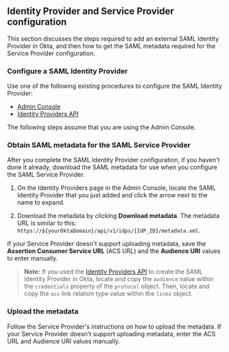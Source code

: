 ## Identity Provider and Service Provider configuration

This section discusses the steps required to add an external SAML Identity Provider in Okta, and then how to get the SAML metadata required for the Service Provider configuration.

### Configure a SAML Identity Provider

Use one of the following existing procedures to configure the SAML Identity Provider:

* [Admin Console](/docs/guides/add-an-external-idp/saml2/configure-idp-in-okta/)
* [Identity Providers API](/docs/reference/api/idps/#add-saml-2-0-identity-provider)

The following steps assume that you are using the Admin Console.

### Obtain SAML metadata for the SAML Service Provider

After you complete the SAML Identity Provider configuration, if you haven't done it already, download the SAML metadata for use when you configure the SAML Service Provider.

1. On the Identity Providers page in the Admin Console, locate the SAML Identity Provider that you just added and click the arrow next to the name to expand.

2. Download the metadata by clicking **Download metadata**. The metadata URL is similar to this: `https://${yourOktaDomain}/api/v1/idps/{IdP_ID}/metadata.xml`.

If your Service Provider doesn't support uploading metadata, save the **Assertion Consumer Service URL** (ACS URL) and the **Audience URI** values to enter manually.

> **Note:** If you used the [Identity Providers API](/docs/reference/api/idps/#add-saml-2-0-identity-provider) to create the SAML Identity Provider in Okta, locate and copy the `audience` value within the `credentials` property of the `protocol` object. Then, locate and copy the `acs` link relation type value within the `links` object.

### Upload the metadata

Follow the Service Provider's instructions on how to upload the metadata. If your Service Provider doesn't support uploading metadata, enter the ACS URL and Audience URI values manually.
